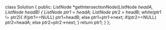 class Solution {
public:
ListNode *getIntersectionNode(ListNode *headA, ListNode *headB) {
ListNode* ptr1 = headA;
ListNode* ptr2 = headB;
while(ptr1 != ptr2){
if(ptr1==NULL) ptr1=headB;
else ptr1=ptr1->next;
if(ptr2==NULL) ptr2=headA;
else ptr2=ptr2->next;
}
return ptr1;
}
};